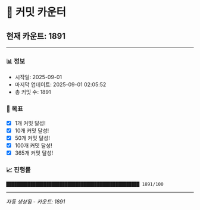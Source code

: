 # 🔢 커밋 카운터

## 현재 카운트: 1891

---

### 📊 정보
- 시작일: 2025-09-01
- 마지막 업데이트: 2025-09-01 02:05:52
- 총 커밋 수: 1891

### 🎯 목표
- [x] 1개 커밋 달성!
- [x] 10개 커밋 달성!
- [x] 50개 커밋 달성!
- [x] 100개 커밋 달성!
- [x] 365개 커밋 달성!

### 📈 진행률
```
██████████████████████████████████████████████████ 1891/100
```

---
*자동 생성됨 - 카운트: 1891*
